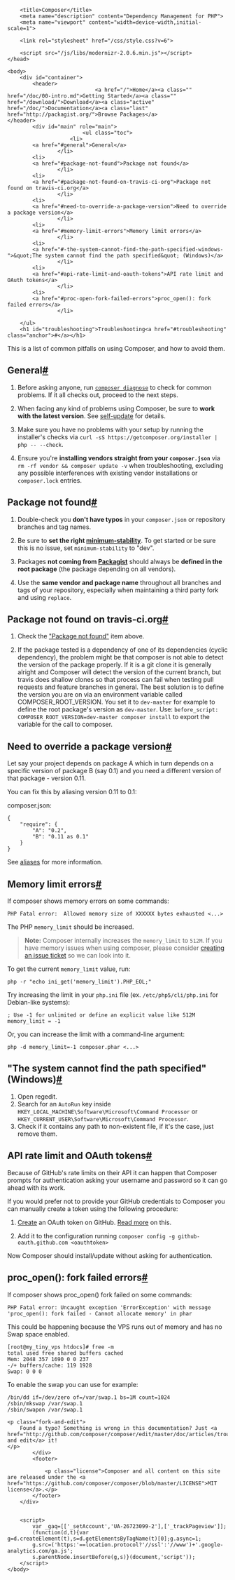 <!DOCTYPE html>
<html class="no-js" lang="en">
    <head>
        <meta charset="utf-8">
        <meta http-equiv="X-UA-Compatible" content="IE=edge,chrome=1">

        <title>Composer</title>
        <meta name="description" content="Dependency Management for PHP">
        <meta name="viewport" content="width=device-width,initial-scale=1">

        <link rel="stylesheet" href="/css/style.css?v=6">

        <script src="/js/libs/modernizr-2.0.6.min.js"></script>
    </head>

    <body>
        <div id="container">
            <header>
                                <a href="/">Home</a><a class="" href="/doc/00-intro.md">Getting Started</a><a class="" href="/download/">Download</a><a class="active" href="/doc/">Documentation</a><a class="last" href="http://packagist.org/">Browse Packages</a>                            </header>
            <div id="main" role="main">
                            <ul class="toc">
                        <li>
            <a href="#general">General</a> 
                    </li>
            <li>
            <a href="#package-not-found">Package not found</a> 
                    </li>
            <li>
            <a href="#package-not-found-on-travis-ci-org">Package not found on travis-ci.org</a> 
                    </li>
            <li>
            <a href="#need-to-override-a-package-version">Need to override a package version</a> 
                    </li>
            <li>
            <a href="#memory-limit-errors">Memory limit errors</a> 
                    </li>
            <li>
            <a href="#-the-system-cannot-find-the-path-specified-windows-">&quot;The system cannot find the path specified&quot; (Windows)</a> 
                    </li>
            <li>
            <a href="#api-rate-limit-and-oauth-tokens">API rate limit and OAuth tokens</a> 
                    </li>
            <li>
            <a href="#proc-open-fork-failed-errors">proc_open(): fork failed errors</a> 
                    </li>
    
        </ul>
        <h1 id="troubleshooting">Troubleshooting<a href="#troubleshooting" class="anchor">#</a></h1>

<p>This is a list of common pitfalls on using Composer, and how to avoid them.</p>

<h2 id="general">General<a href="#general" class="anchor">#</a></h2>

<ol><li><p>Before asking anyone, run <a href="../03-cli.md#diagnose"><code>composer diagnose</code></a> to check
for common problems. If it all checks out, proceed to the next steps.</p></li>
<li><p>When facing any kind of problems using Composer, be sure to <strong>work with the
latest version</strong>. See <a href="../03-cli.md#self-update">self-update</a> for details.</p></li>
<li><p>Make sure you have no problems with your setup by running the installer's
checks via <code>curl -sS https://getcomposer.org/installer | php -- --check</code>.</p></li>
<li><p>Ensure you're <strong>installing vendors straight from your <code>composer.json</code></strong> via
<code>rm -rf vendor &amp;&amp; composer update -v</code> when troubleshooting, excluding any
possible interferences with existing vendor installations or <code>composer.lock</code>
entries.</p></li>
</ol><h2 id="package-not-found">Package not found<a href="#package-not-found" class="anchor">#</a></h2>

<ol><li><p>Double-check you <strong>don't have typos</strong> in your <code>composer.json</code> or repository
branches and tag names.</p></li>
<li><p>Be sure to <strong>set the right
<a href="../04-schema.md#minimum-stability">minimum-stability</a></strong>. To get started or be
sure this is no issue, set <code>minimum-stability</code> to "dev".</p></li>
<li><p>Packages <strong>not coming from <a href="https://packagist.org/">Packagist</a></strong> should
always be <strong>defined in the root package</strong> (the package depending on all
vendors).</p></li>
<li><p>Use the <strong>same vendor and package name</strong> throughout all branches and tags of
your repository, especially when maintaining a third party fork and using
<code>replace</code>.</p></li>
</ol><h2 id="package-not-found-on-travis-ci-org">Package not found on travis-ci.org<a href="#package-not-found-on-travis-ci-org" class="anchor">#</a></h2>

<ol><li><p>Check the <a href="#package-not-found">"Package not found"</a> item above.</p></li>
<li><p>If the package tested is a dependency of one of its dependencies (cyclic
dependency), the problem might be that composer is not able to detect the version
of the package properly. If it is a git clone it is generally alright and Composer
will detect the version of the current branch, but travis does shallow clones so
that process can fail when testing pull requests and feature branches in general.
The best solution is to define the version you are on via an environment variable
called COMPOSER_ROOT_VERSION. You set it to <code>dev-master</code> for example to define
the root package's version as <code>dev-master</code>.
Use: <code>before_script: COMPOSER_ROOT_VERSION=dev-master composer install</code> to export
the variable for the call to composer.</p></li>
</ol><h2 id="need-to-override-a-package-version">Need to override a package version<a href="#need-to-override-a-package-version" class="anchor">#</a></h2>

<p>Let say your project depends on package A which in turn depends on a specific
version of package B (say 0.1) and you need a different version of that
package - version 0.11.</p>

<p>You can fix this by aliasing version 0.11 to 0.1:</p>

<p>composer.json:</p>

<pre><code>{
    "require": {
        "A": "0.2",
        "B": "0.11 as 0.1"
    }
}
</code></pre>

<p>See <a href="aliases.md">aliases</a> for more information.</p>

<h2 id="memory-limit-errors">Memory limit errors<a href="#memory-limit-errors" class="anchor">#</a></h2>

<p>If composer shows memory errors on some commands:</p>

<pre><code>PHP Fatal error:  Allowed memory size of XXXXXX bytes exhausted &lt;...&gt;
</code></pre>

<p>The PHP <code>memory_limit</code> should be increased.</p>

<blockquote>
  <p><strong>Note:</strong> Composer internally increases the <code>memory_limit</code> to <code>512M</code>.
  If you have memory issues when using composer, please consider <a href="https://github.com/composer/composer/issues">creating
  an issue ticket</a> so we can look into it.</p>
</blockquote>

<p>To get the current <code>memory_limit</code> value, run:</p>

<pre><code>php -r "echo ini_get('memory_limit').PHP_EOL;"
</code></pre>

<p>Try increasing the limit in your <code>php.ini</code> file (ex. <code>/etc/php5/cli/php.ini</code> for
Debian-like systems):</p>

<pre><code>; Use -1 for unlimited or define an explicit value like 512M
memory_limit = -1
</code></pre>

<p>Or, you can increase the limit with a command-line argument:</p>

<pre><code>php -d memory_limit=-1 composer.phar &lt;...&gt;
</code></pre>

<h2 id="-the-system-cannot-find-the-path-specified-windows-">"The system cannot find the path specified" (Windows)<a href="#-the-system-cannot-find-the-path-specified-windows-" class="anchor">#</a></h2>

<ol><li>Open regedit.</li>
<li>Search for an <code>AutoRun</code> key inside <code>HKEY_LOCAL_MACHINE\Software\Microsoft\Command Processor</code>
or <code>HKEY_CURRENT_USER\Software\Microsoft\Command Processor</code>.</li>
<li>Check if it contains any path to non-existent file, if it's the case, just remove them.</li>
</ol><h2 id="api-rate-limit-and-oauth-tokens">API rate limit and OAuth tokens<a href="#api-rate-limit-and-oauth-tokens" class="anchor">#</a></h2>

<p>Because of GitHub's rate limits on their API it can happen that Composer prompts
for authentication asking your username and password so it can go ahead with its work.</p>

<p>If you would prefer not to provide your GitHub credentials to Composer you can
manually create a token using the following procedure:</p>

<ol><li><p><a href="https://github.com/settings/applications">Create</a> an OAuth token on GitHub.
<a href="https://github.com/blog/1509-personal-api-tokens">Read more</a> on this.</p></li>
<li><p>Add it to the configuration running <code>composer config -g github-oauth.github.com &lt;oauthtoken&gt;</code></p></li>
</ol><p>Now Composer should install/update without asking for authentication.</p>

<h2 id="proc-open-fork-failed-errors">proc_open(): fork failed errors<a href="#proc-open-fork-failed-errors" class="anchor">#</a></h2>

<p>If composer shows proc_open() fork failed on some commands:</p>

<pre><code>PHP Fatal error: Uncaught exception 'ErrorException' with message 'proc_open(): fork failed - Cannot allocate memory' in phar
</code></pre>

<p>This could be happening because the VPS runs out of memory and has no Swap space enabled.</p>

<pre><code>[root@my_tiny_vps htdocs]# free -m
total used free shared buffers cached
Mem: 2048 357 1690 0 0 237
-/+ buffers/cache: 119 1928
Swap: 0 0 0
</code></pre>

<p>To enable the swap you can use for example:</p>

<pre><code>/bin/dd if=/dev/zero of=/var/swap.1 bs=1M count=1024
/sbin/mkswap /var/swap.1
/sbin/swapon /var/swap.1
</code></pre>

    <p class="fork-and-edit">
        Found a typo? Something is wrong in this documentation? Just <a href="http://github.com/composer/composer/edit/master/doc/articles/troubleshooting.md">fork and edit</a> it!
    </p>
            </div>
            <footer>
                                
                <p class="license">Composer and all content on this site are released under the <a href="https://github.com/composer/composer/blob/master/LICENSE">MIT license</a>.</p>
            </footer>
        </div>

        
        <script>
            var _gaq=[['_setAccount','UA-26723099-2'],['_trackPageview']];
            (function(d,t){var g=d.createElement(t),s=d.getElementsByTagName(t)[0];g.async=1;
            g.src=('https:'==location.protocol?'//ssl':'//www')+'.google-analytics.com/ga.js';
            s.parentNode.insertBefore(g,s)}(document,'script'));
        </script>
    </body>
</html>
